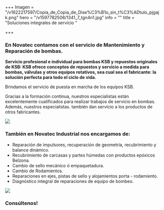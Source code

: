 +++
Imagen = "/v1622217597/Copia_de_Copia_de_Dise%C3%B1o_sin_t%C3%ADtulo_pjgajk.png"
hero = "/v1597782508/1341_7_tgn4n1.jpg"
info = ""
title = "Soluciones integrales de servicio "

+++
### **En Novatec contamos con el servicio de Mantenimiento y Reparación de bombas.**

**Servicio profesional e individual para bombas KSB y repuestos originales de KSB: KSB ofrece conceptos de repuestos y servicio a medida para bombas, válvulas y otros equipos rotativos, sea cual sea el fabricante: la solución perfecta para todo el ciclo de vida.**

Brindamos el servicio de puesta en marcha de los equipos KSB.

Gracias a la formación continua, nuestros especialistas están excelentemente cualificados para realizar trabajos de servicio en bombas. Además, nuestros especialistas. también dan servicio a los productos de otros fabricantes.

![](https://res.cloudinary.com/novatec/v1622216177/pic-art-motor-repair_bjdlin.jpg)

### **También en Novatec Industrial nos encargamos de:**

* Reparación de impulsores, recuperación de geometría, recubrimiento y balance dinámico.
* Recubrimiento de carcasas y partes húmedas con productos epóxicos Belzona.
* Cambio de sello mecánico ó empaquetadura.
* Cambio de Rodamientos.
* Reparaciones en ejes, pistas de sello y alojamientos porta - rodamiento.
* Diagnóstico integral de reparaciones de equipo de bombeo.

![](https://res.cloudinary.com/novatec/v1606329359/3b4a846e-b3ff-47df-96d1-39f54fb74557_jzzhj7.jpg)

### **Consúltenos!**